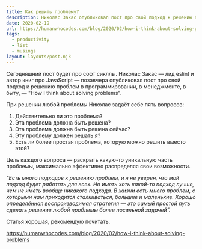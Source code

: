 ```yaml
---
title: Как решить проблему?
description: Николас Закас опубликовал пост про свой подход к решению проблем в программировании, в менеджменте, в быту
date: 2020-02-19
url: https://humanwhocodes.com/blog/2020/02/how-i-think-about-solving-problems
tags:
  - productivity
  - list
  - musings
layout: layouts/post.njk
---
```

Сегодняшний пост будет про софт сикллы. Николас Закас — лид eslint и автор книг про JavaScript — позавчера опубликовал пост про свой подход к решению проблем в программировании, в менеджменте, в быту, — "How I think about solving problems".

При решении любой проблемы Николас задаёт себе пять вопросов:
1) Действительно ли это проблема?
2) Эта проблема должна быть решена?
3) Эта проблема должна быть решена сейчас?
4) Эту проблему должен решать я?
5) Есть ли более простая проблема, которую можно решить вместо этой?

Цель каждого вопроса — раскрыть какую-то уникальную часть проблемы, максимально эффективно распределяя свои возможности.

_"Есть много подходов к решению проблем, и я не уверен, что мой подход будет работать для всех. Но иметь хоть какой-то подход лучше, чем не иметь вообще никакого подхода. В жизни есть много проблем, с которыми нам приходится сталкиваться, большие и маленькие. Хорошо определённая воспроизводимая стратегия — это самый простой путь сделать решение любой проблемы более посильной задачей"._

Статья хорошая, рекомендую почитать.

https://humanwhocodes.com/blog/2020/02/how-i-think-about-solving-problems
